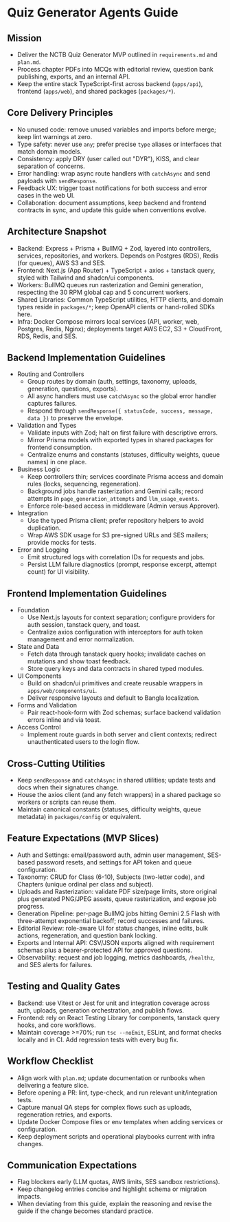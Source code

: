# Quiz Generator Agents Guide

## Mission
- Deliver the NCTB Quiz Generator MVP outlined in `requirements.md` and `plan.md`.
- Process chapter PDFs into MCQs with editorial review, question bank publishing, exports, and an internal API.
- Keep the entire stack TypeScript-first across backend (`apps/api`), frontend (`apps/web`), and shared packages (`packages/*`).

## Core Delivery Principles
- No unused code: remove unused variables and imports before merge; keep lint warnings at zero.
- Type safety: never use `any`; prefer precise `type` aliases or interfaces that match domain models.
- Consistency: apply DRY (user called out "DYR"), KISS, and clear separation of concerns.
- Error handling: wrap async route handlers with `catchAsync` and send payloads with `sendResponse`.
- Feedback UX: trigger toast notifications for both success and error cases in the web UI.
- Collaboration: document assumptions, keep backend and frontend contracts in sync, and update this guide when conventions evolve.

## Architecture Snapshot
- Backend: Express + Prisma + BullMQ + Zod, layered into controllers, services, repositories, and workers. Depends on Postgres (RDS), Redis (for queues), AWS S3 and SES.
- Frontend: Next.js (App Router) + TypeScript + axios + tanstack query, styled with Tailwind and shadcn/ui components.
- Workers: BullMQ queues run rasterization and Gemini generation, respecting the 30 RPM global cap and 5 concurrent workers.
- Shared Libraries: Common TypeScript utilities, HTTP clients, and domain types reside in `packages/*`; keep OpenAPI clients or hand-rolled SDKs here.
- Infra: Docker Compose mirrors local services (API, worker, web, Postgres, Redis, Nginx); deployments target AWS EC2, S3 + CloudFront, RDS, Redis, and SES.

## Backend Implementation Guidelines
- Routing and Controllers
  - Group routes by domain (auth, settings, taxonomy, uploads, generation, questions, exports).
  - All async handlers must use `catchAsync` so the global error handler captures failures.
  - Respond through `sendResponse({ statusCode, success, message, data })` to preserve the envelope.
- Validation and Types
  - Validate inputs with Zod; halt on first failure with descriptive errors.
  - Mirror Prisma models with exported types in shared packages for frontend consumption.
  - Centralize enums and constants (statuses, difficulty weights, queue names) in one place.
- Business Logic
  - Keep controllers thin; services coordinate Prisma access and domain rules (locks, sequencing, regeneration).
  - Background jobs handle rasterization and Gemini calls; record attempts in `page_generation_attempts` and `llm_usage_events`.
  - Enforce role-based access in middleware (Admin versus Approver).
- Integration
  - Use the typed Prisma client; prefer repository helpers to avoid duplication.
  - Wrap AWS SDK usage for S3 pre-signed URLs and SES mailers; provide mocks for tests.
- Error and Logging
  - Emit structured logs with correlation IDs for requests and jobs.
  - Persist LLM failure diagnostics (prompt, response excerpt, attempt count) for UI visibility.

## Frontend Implementation Guidelines
- Foundation
  - Use Next.js layouts for context separation; configure providers for auth session, tanstack query, and toast.
  - Centralize axios configuration with interceptors for auth token management and error normalization.
- State and Data
  - Fetch data through tanstack query hooks; invalidate caches on mutations and show toast feedback.
  - Store query keys and data contracts in shared typed modules.
- UI Components
  - Build on shadcn/ui primitives and create reusable wrappers in `apps/web/components/ui`.
  - Deliver responsive layouts and default to Bangla localization.
- Forms and Validation
  - Pair react-hook-form with Zod schemas; surface backend validation errors inline and via toast.
- Access Control
  - Implement route guards in both server and client contexts; redirect unauthenticated users to the login flow.

## Cross-Cutting Utilities
- Keep `sendResponse` and `catchAsync` in shared utilities; update tests and docs when their signatures change.
- House the axios client (and any fetch wrappers) in a shared package so workers or scripts can reuse them.
- Maintain canonical constants (statuses, difficulty weights, queue metadata) in `packages/config` or equivalent.

## Feature Expectations (MVP Slices)
- Auth and Settings: email/password auth, admin user management, SES-based password resets, and settings for API token and queue configuration.
- Taxonomy: CRUD for Class (6-10), Subjects (two-letter code), and Chapters (unique ordinal per class and subject).
- Uploads and Rasterization: validate PDF size/page limits, store original plus generated PNG/JPEG assets, queue rasterization, and expose job progress.
- Generation Pipeline: per-page BullMQ jobs hitting Gemini 2.5 Flash with three-attempt exponential backoff; record successes and failures.
- Editorial Review: role-aware UI for status changes, inline edits, bulk actions, regeneration, and question bank locking.
- Exports and Internal API: CSV/JSON exports aligned with requirement schemas plus a bearer-protected API for approved questions.
- Observability: request and job logging, metrics dashboards, `/healthz`, and SES alerts for failures.

## Testing and Quality Gates
- Backend: use Vitest or Jest for unit and integration coverage across auth, uploads, generation orchestration, and publish flows.
- Frontend: rely on React Testing Library for components, tanstack query hooks, and core workflows.
- Maintain coverage >=70%; run `tsc --noEmit`, ESLint, and format checks locally and in CI. Add regression tests with every bug fix.

## Workflow Checklist
- Align work with `plan.md`; update documentation or runbooks when delivering a feature slice.
- Before opening a PR: lint, type-check, and run relevant unit/integration tests.
- Capture manual QA steps for complex flows such as uploads, regeneration retries, and exports.
- Update Docker Compose files or env templates when adding services or configuration.
- Keep deployment scripts and operational playbooks current with infra changes.

## Communication Expectations
- Flag blockers early (LLM quotas, AWS limits, SES sandbox restrictions).
- Keep changelog entries concise and highlight schema or migration impacts.
- When deviating from this guide, explain the reasoning and revise the guide if the change becomes standard practice.

